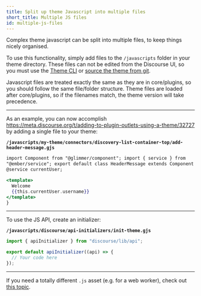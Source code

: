 ```yaml
---
title: Split up theme Javascript into multiple files
short_title: Multiple JS files
id: multiple-js-files
---
```


Complex theme javascript can be split into multiple files, to keep things nicely organised.

To use this functionality, simply add files to the `/javascripts` folder in your theme directory. These files can not be edited from the Discourse UI, so you must use the [Theme CLI](https://meta.discourse.org/t/discourse-theme-cli-console-app-to-help-you-build-themes/82950) or [source the theme from git](https://meta.discourse.org/t/how-to-source-a-theme-from-a-private-git-repository/82584).

Javascript files are treated exactly the same as they are in core/plugins, so you should follow the same file/folder structure. Theme files are loaded after core/plugins, so if the filenames match, the theme version will take precedence.

---

As an example, you can now accomplish https://meta.discourse.org/t/adding-to-plugin-outlets-using-a-theme/32727 by adding a single file to your theme:

**`/javascripts/my-theme/connectors/discovery-list-container-top/add-header-message.gjs`**

```hbs
import Component from "@glimmer/component"; import { service } from
"@ember/service"; export default class HeaderMessage extends Component {
@service currentUser;

<template>
  Welcome
  {{this.currentUser.username}}
</template>
}
```

---

To use the JS API, create an initializer:

**`/javascripts/discourse/api-initializers/init-theme.gjs`**

```js
import { apiInitializer } from "discourse/lib/api";

export default apiInitializer((api) => {
  // Your code here
});
```

---

If you need a totally different `.js` asset (e.g. for a web worker), check out [this topic](https://meta.discourse.org/t/discourse-theme-components-now-support-wasm/223574?u=david).

